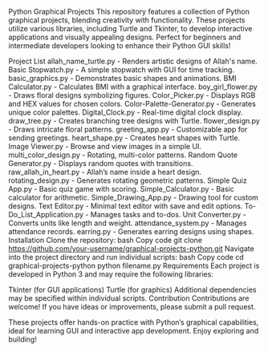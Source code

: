 Python Graphical Projects
This repository features a collection of Python graphical projects, blending creativity with functionality. These projects utilize various libraries, including Turtle and Tkinter, to develop interactive applications and visually appealing designs. Perfect for beginners and intermediate developers looking to enhance their Python GUI skills!

Project List
allah_name_turtle.py - Renders artistic designs of Allah's name.
Basic Stopwatch.py - A simple stopwatch with GUI for time tracking.
basic_graphics.py - Demonstrates basic shapes and animations.
BMI Calculator.py - Calculates BMI with a graphical interface.
boy_girl_flower.py - Draws floral designs symbolizing figures.
Color_Picker.py - Displays RGB and HEX values for chosen colors.
Color-Palette-Generator.py - Generates unique color palettes.
Digital_Clock.py - Real-time digital clock display.
draw_tree.py - Creates branching tree designs with Turtle.
flower_design.py - Draws intricate floral patterns.
greeting_app.py - Customizable app for sending greetings.
heart_shape.py - Creates heart shapes with Turtle.
Image Viewer.py - Browse and view images in a simple UI.
multi_color_design.py - Rotating, multi-color patterns.
Random Quote Generator.py - Displays random quotes with transitions.
raw_allah_in_heart.py - Allah’s name inside a heart design.
rotating_design.py - Generates rotating geometric patterns.
Simple Quiz App.py - Basic quiz game with scoring.
Simple_Calculator.py - Basic calculator for arithmetic.
Simple_Drawing_App.py - Drawing tool for custom designs.
Text Editor.py - Minimal text editor with save and edit options.
To-Do_List_Application.py - Manages tasks and to-dos.
Unit Converter.py - Converts units like length and weight.
attendance_system.py - Manages attendance records.
earring.py - Generates earring designs using shapes.
Installation
Clone the repository:
bash
Copy code
git clone https://github.com/your-username/graphical-projects-python.git
Navigate into the project directory and run individual scripts:
bash
Copy code
cd graphical-projects-python
python filename.py
Requirements
Each project is developed in Python 3 and may require the following libraries:

Tkinter (for GUI applications)
Turtle (for graphics)
Additional dependencies may be specified within individual scripts.
Contribution
Contributions are welcome! If you have ideas or improvements, please submit a pull request.

These projects offer hands-on practice with Python’s graphical capabilities, ideal for learning GUI and interactive app development. Enjoy exploring and building!
